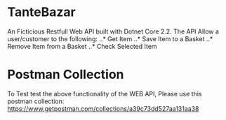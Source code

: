 # TanteBazar
An Ficticious Restfull Web API built with Dotnet Core 2.2.
The API Allow a user/customer to the following: 
..* Get Item
..* Save Item to a Basket
..* Remove Item from a Basket
..* Check Selected Item
 






# Postman Collection
To Test test the above functionality of the WEB API, Please use this postman collection: https://www.getpostman.com/collections/a39c73dd527aa131aa38
